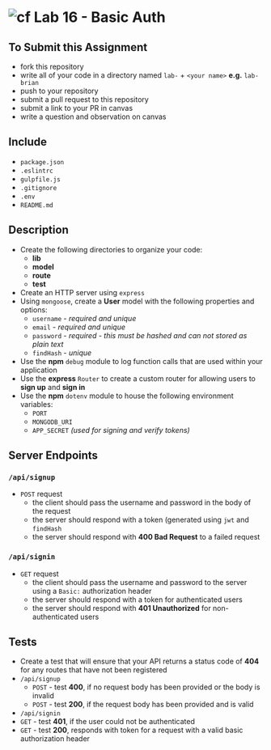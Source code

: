 ![cf](https://i.imgur.com/7v5ASc8.png) Lab 16 - Basic Auth
======

## To Submit this Assignment
  * fork this repository
  * write all of your code in a directory named `lab-` + `<your name>` **e.g.** `lab-brian`
  * push to your repository
  * submit a pull request to this repository
  * submit a link to your PR in canvas
  * write a question and observation on canvas

## Include
  * `package.json`
  * `.eslintrc`
  * `gulpfile.js`
  * `.gitignore`
  * `.env`
  * `README.md`

## Description
  * Create the following directories to organize your code:
    * **lib**
    * **model**
    * **route**
    * **test**
  * Create an HTTP server using `express`
  * Using `mongoose`, create a **User** model with the following properties and options:
    * `username` - *required and unique*
    * `email` - *required and unique*
    * `password` - *required - this must be hashed and can not stored as plain text*
    * `findHash` - *unique*
  * Use the **npm** `debug` module to log function calls that are used within your application
  * Use the **express** `Router` to create a custom router for allowing users to **sign up** and **sign in**
  * Use the **npm** `dotenv` module to house the following environment variables:
    * `PORT`
    * `MONGODB_URI`
    * `APP_SECRET` *(used for signing and verify tokens)*

## Server Endpoints
### `/api/signup`
* `POST` request
  * the client should pass the username and password in the body of the request
  * the server should respond with a token (generated using `jwt` and `findHash`
  * the server should respond with **400 Bad Request** to a failed request

### `/api/signin`
* `GET` request
  * the client should pass the username and password to the server using a `Basic:` authorization header
  * the server should respond with a token for authenticated users
  * the server should respond with **401 Unauthorized** for non-authenticated users

## Tests
* Create a test that will ensure that your API returns a status code of **404** for any routes that have not been registered
* `/api/signup`
  * `POST` - test **400**, if no request body has been provided or the body is invalid
  * `POST` - test **200**, if the request body has been provided and is valid
* `/api/signin`
 * `GET` - test **401**, if the user could not be authenticated
 * `GET` - test **200**, responds with token for a request with a valid basic authorization header
